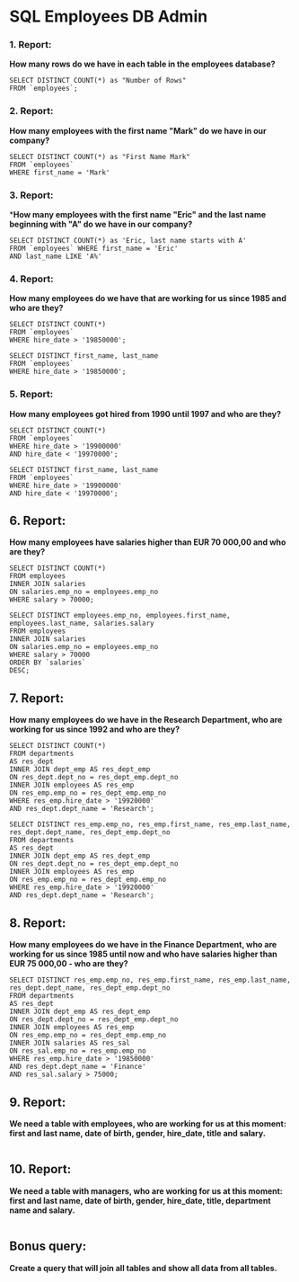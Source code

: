 # SQL Employees DB Admin

### 1. Report:
**How many rows do we have in each table in the employees database?**
```
SELECT DISTINCT COUNT(*) as "Number of Rows"
FROM `employees`;
```

### 2. Report:
**How many employees with the first name "Mark" do we have in our company?**
```
SELECT DISTINCT COUNT(*) as "First Name Mark"
FROM `employees`
WHERE first_name = 'Mark'
```

### 3. Report:
***How many employees with the first name "Eric" and the last name beginning with "A" do we have in our company?**
```
SELECT DISTINCT COUNT(*) as 'Eric, last name starts with A'
FROM `employees` WHERE first_name = 'Eric'
AND last_name LIKE 'A%'
```

### 4. Report:
**How many employees do we have that are working for us since 1985 and who are they?**
```
SELECT DISTINCT COUNT(*) 
FROM `employees`
WHERE hire_date > '19850000';

SELECT DISTINCT first_name, last_name 
FROM `employees`
WHERE hire_date > '19850000';
```

### 5. Report:
**How many employees got hired from 1990 until 1997 and who are they?**
```
SELECT DISTINCT COUNT(*)
FROM `employees`
WHERE hire_date > '19900000'
AND hire_date < '19970000';

SELECT DISTINCT first_name, last_name
FROM `employees`
WHERE hire_date > '19900000'
AND hire_date < '19970000';
```

## 6. Report:
**How many employees have salaries higher than EUR 70 000,00 and who are they?**
```
SELECT DISTINCT COUNT(*)
FROM employees
INNER JOIN salaries
ON salaries.emp_no = employees.emp_no
WHERE salary > 70000;

SELECT DISTINCT employees.emp_no, employees.first_name, employees.last_name, salaries.salary
FROM employees
INNER JOIN salaries
ON salaries.emp_no = employees.emp_no
WHERE salary > 70000
ORDER BY `salaries`
DESC;
```

## 7. Report:
**How many employees do we have in the Research Department, who are working for us since 1992 and who are they?**
```
SELECT DISTINCT COUNT(*)
FROM departments
AS res_dept
INNER JOIN dept_emp AS res_dept_emp
ON res_dept.dept_no = res_dept_emp.dept_no
INNER JOIN employees AS res_emp
ON res_emp.emp_no = res_dept_emp.emp_no
WHERE res_emp.hire_date > '19920000'
AND res_dept.dept_name = 'Research';

SELECT DISTINCT res_emp.emp_no, res_emp.first_name, res_emp.last_name, res_dept.dept_name, res_dept_emp.dept_no
FROM departments
AS res_dept
INNER JOIN dept_emp AS res_dept_emp
ON res_dept.dept_no = res_dept_emp.dept_no
INNER JOIN employees AS res_emp
ON res_emp.emp_no = res_dept_emp.emp_no
WHERE res_emp.hire_date > '19920000'
AND res_dept.dept_name = 'Research';
```

## 8. Report:
**How many employees do we have in the Finance Department, who are working for us since 1985 until now and who have salaries higher than EUR 75 000,00 - who are they?**
```
SELECT DISTINCT res_emp.emp_no, res_emp.first_name, res_emp.last_name, res_dept.dept_name, res_dept_emp.dept_no
FROM departments
AS res_dept
INNER JOIN dept_emp AS res_dept_emp
ON res_dept.dept_no = res_dept_emp.dept_no
INNER JOIN employees AS res_emp
ON res_emp.emp_no = res_dept_emp.emp_no
INNER JOIN salaries AS res_sal
ON res_sal.emp_no = res_emp.emp_no
WHERE res_emp.hire_date > '19850000'
AND res_dept.dept_name = 'Finance'
AND res_sal.salary > 75000;
```

## 9. Report:
**We need a table with employees, who are working for us at this moment: first and last name, date of birth, gender, hire_date, title and salary.**
```

```

## 10. Report:
**We need a table with managers, who are working for us at this moment: first and last name, date of birth, gender, hire_date, title, department name and salary.**
```

```

## Bonus query:
**Create a query that will join all tables and show all data from all tables.**
```

```
